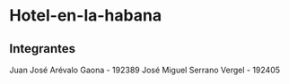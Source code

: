 # Hotel-en-la-habana
## Integrantes
Juan José Arévalo Gaona - 192389
José Miguel Serrano Vergel - 192405
